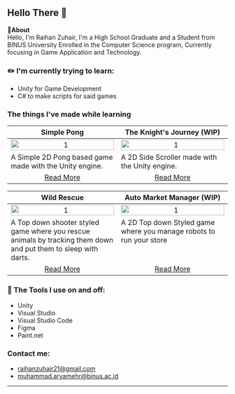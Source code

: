 Hello There 👋
--- 
**📌About** <br>
Hello, I'm Raihan Zuhair, I'm a High School Graduate and a Student from BINUS University Enrolled in the Computer Science program, Currently focusing in Game Application and Technology.

### ✏️ I'm currently trying to learn:
- Unity for Game Development
- C# to make scripts for said games
  
### The things I've made while learning
<table width="100%">
  <thead>
    <tr>
      <th width="50%" align="center"><a>Simple Pong</a></th> <!--tittle-->
      <th width="50%" align="center"><a>The Knight's Journey (WIP)</a></th> 
      </tr>
      </thead>
      <tbody>
        <tr>
        <td align="center">
            <img src="https://github.com/user-attachments/assets/aee9d974-582c-463d-b0cd-8e281e4b1bec" alt="1" style="width:100%;height:auto;">
        </td>
          <td align="center">
            <img src="https://github.com/user-attachments/assets/9d7fdff5-b74c-425f-919e-4b9964a46e37"alt="1" style="width:100%;height:auto;">
        </td>
    </tr>
     <tr>
      <td valign="text-top">A Simple 2D Pong based game made with the Unity engine.</td>
       <td valign="text-top">A 2D Side Scroller made with the Unity engine.</td> <!--desc-->
      </tr>
        <tr>
      <td align="center"><a href="https://github.com/Isophotee/2D-Pong-">Read More</a></td> <!--link1-->
      <td align="center"><a href="https://github.com/Isophotee/2D-Side-Scroll">Read More</a></td> <!--link2-->
    </tr>
  </tbody>
</table>
<table width="100%">
  <thead>
    <tr>
      <th width="50%" align="center"><a>Wild Rescue</a></th> <!--tittle-->
      <th width="50%" align="center"><a>Auto Market Manager (WIP)</a></th> 
      </tr>
      </thead>
      <tbody>
        <tr>
        <td align="center">
            <img src="https://github.com/user-attachments/assets/65b92c09-dbc0-4563-8d89-622ff66b24e5" alt="1" style="width:100%;height:auto;">
        </td>
          <td align="center">
            <img src=""alt="1" style="width:100%;height:auto;">
        </td>
    </tr>
     <tr>
      <td valign="text-top">A Top down shooter styled game where you rescue animals by tracking them down and put them to sleep with darts.</td>
       <td valign="text-top">A 2D Top down Styled game where you manage robots to run your store</td> <!--desc-->
      </tr>
        <tr>
      <td align="center"><a href="https://github.com/Efrennnn/SoftwareE">Read More</a></td> <!--link1-->
      <td align="center"><a href="https://github.com/Isophotee/2D-Side-Scroll">Read More</a></td> <!--link2-->
    </tr>
  </tbody>
</table>

### 🔨 The Tools I use on and off:
- Unity
- Visual Studio
- Visual Studio Code
- Figma
- Paint.net

### Contact me:
- raihanzuhair21@gmail.com
- muhammad.aryamehr@binus.ac.id
---
<!--
**Reyanzhr/Reyanzhr** is a ✨ _special_ ✨ repository because its `README.md` (this file) appears on your GitHub profile.

Here are some ideas to get you started:

- 🔭 I’m currently working on ...
- 🌱 I’m currently learning ...
- 👯 I’m looking to collaborate on ...
- 🤔 I’m looking for help with ...
- 💬 Ask me about ...
- 📫 How to reach me: ...
- 😄 Pronouns: ...
![Animation23](https://github.com/user-attachments/assets/65b92c09-dbc0-4563-8d89-622ff66b24e5)

- ⚡ Fun fact: ...
-->

